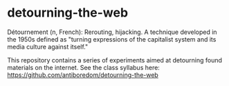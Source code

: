 # detourning-the-web

Détournement (n, French): Rerouting, hijacking. A technique developed in the 1950s defined as "turning expressions of the capitalist system and its media culture against itself."

This repository contains a series of experiments aimed at detourning found materials on the internet. See the class syllabus here: https://github.com/antiboredom/detourning-the-web
